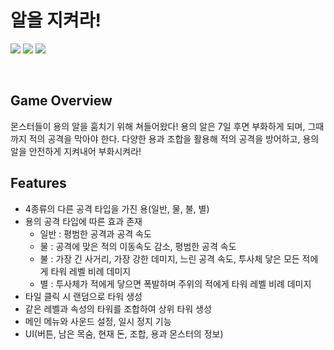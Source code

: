 # 알을 지켜라!
<img src ="https://img.shields.io/badge/Windows-0078D6?style=for-the-badge&logo=windows&logoColor=white"> <img src="https://img.shields.io/badge/Unity-FFFFFF?style=for-the-badge&logo=Unity&logoColor=black"> <img src="https://img.shields.io/badge/c%23-%23239120.svg?style=for-the-badge&logo=c-sharp&logoColor=white"> 

<br />

## Game Overview

몬스터들이 용의 알을 훔치기 위해 쳐들어왔다! 용의 알은 7일 후면 부화하게 되며, 그때까지 적의 공격을 막아야 한다. 다양한 용과 조합을 활용해 적의 공격을 방어하고, 용의 알을 안전하게 지켜내어 부화시켜라!
 
## Features
* 4종류의 다른 공격 타입을 가진 용(일반, 물, 불, 별)
* 용의 공격 타입에 따른 효과 존재
  * 일반 : 평범한 공격과 공격 속도
  * 물 : 공격에 맞은 적의 이동속도 감소, 평범한 공격 속도
  * 불 : 가장 긴 사거리, 가장 강한 데미지, 느린 공격 속도, 투사체 닿은 모든 적에게 타워 레벨 비례 데미지
  * 별 : 투사체가 적에게 닿으면 폭발하며 주위의 적에게 타워 레벨 비례 데미지
* 타일 클릭 시 랜덤으로 타워 생성
* 같은 레벨과 속성의 타워를 조합하여 상위 타워 생성
* 메인 메뉴와 사운드 설정, 일시 정지 기능
* UI(버튼, 남은 목숨, 현재 돈, 조합, 용과 몬스터의 정보)


<br />
